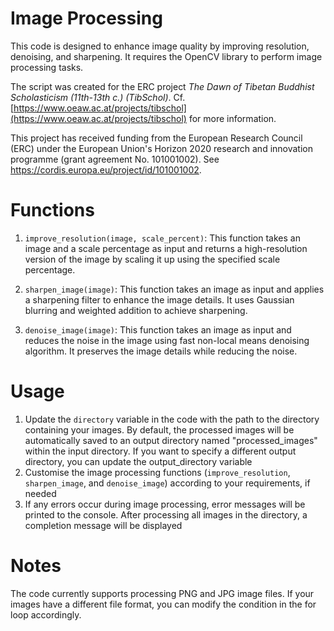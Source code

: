 # Image Processing

This code is designed to enhance image quality by improving resolution, denoising, and sharpening. It requires the OpenCV library to perform image processing tasks. 

The script was created for the ERC project _The Dawn of Tibetan Buddhist Scholasticism (11th-13th c.) (TibSchol)_. Cf. [https://www.oeaw.ac.at/projects/tibschol](https://www.oeaw.ac.at/projects/tibschol) for more information.

This project has received funding from the European Research Council (ERC) under the European Union's Horizon 2020 research and innovation programme (grant agreement No. 101001002). See https://cordis.europa.eu/project/id/101001002.

# Functions
1. `improve_resolution(image, scale_percent)`: This function takes an image and a scale percentage as input and returns a high-resolution version of the image by scaling it up using the specified scale percentage.

2. `sharpen_image(image)`: This function takes an image as input and applies a sharpening filter to enhance the image details. It uses Gaussian blurring and weighted addition to achieve sharpening.

3. `denoise_image(image)`: This function takes an image as input and reduces the noise in the image using fast non-local means denoising algorithm. It preserves the image details while reducing the noise.

# Usage
1. Update the `directory` variable in the code with the path to the directory containing your images. By default, the processed images will be automatically saved to an output directory named "processed_images" within the input directory. If you want to specify a different output directory, you can update the output_directory variable
2. Customise the image processing functions (`improve_resolution`, `sharpen_image`, and `denoise_image`) according to your requirements, if needed
3. If any errors occur during image processing, error messages will be printed to the console. After processing all images in the directory, a completion message will be displayed

# Notes 

The code currently supports processing PNG and JPG image files. If your images have a different file format, you can modify the condition in the for loop accordingly.
